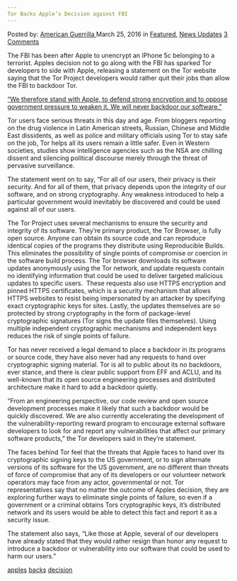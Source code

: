 ```yaml
---
Tor Backs Apple’s Decision against FBI
---
```

<article class="post-listing post-13568 post type-post status-publish format-standard has-post-thumbnail hentry  tag-apples tag-backs tag-decision 
    <div class="post-inner">
        <span>Posted by: <a href="https://www.deepdotweb.com/author/americanguerrilla/" title="">American Guerrilla </a></span>
    <span>March 25, 2016</span>
    <span>in <a href="https://www.deepdotweb.com/category/deepdot-news/" rel="category tag">Featured</a>, <a href="https://www.deepdotweb.com/category/news-updates/" rel="category tag">News Updates</a></span>
    <span><a href="https://www.deepdotweb.com/2016/03/25/tor-backs-apples-decision-fbi/#comments">3 Comments</a></span>
    </p>
    <div class="clear"></div>
    <div class="entry">
    <p>The FBI has been after Apple to unencrypt an IPhone 5c belonging to a terrorist. Apples decision not to go along with the FBI has sparked Tor developers to side with Apple, releasing a statement on the Tor website saying that the Tor Project developers would rather quit their jobs than allow the FBI to backdoor Tor.</p>
    <p><a href="https://blog.torproject.org/blog/statement-tor-project-software-integrity-and-apple">“We therefore stand with Apple, to defend strong encryption and to oppose government pressure to weaken it. We will never backdoor our software.”</a></p>
    <p>Tor users face serious threats in this day and age. From bloggers reporting on the drug violence in Latin American streets, Russian, Chinese and Middle East dissidents, as well as police and military officials using Tor to stay safe on the job, Tor helps all its users remain a little safer. Even in Western societies, studies show intelligence agencies such as the NSA are chilling dissent and silencing political discourse merely through the threat of pervasive surveillance.</p>
    <p>The statement went on to say, “For all of our users, their privacy is their security. And for all of them, that privacy depends upon the integrity of our software, and on strong cryptography. Any weakness introduced to help a particular government would inevitably be discovered and could be used against all of our users.</p>
    <p>The Tor Project uses several mechanisms to ensure the security and integrity of its software. They’re primary product, the Tor Browser, is fully open source. Anyone can obtain its source code and can reproduce identical copies of the programs they distribute using Reproducible Builds. This eliminates the possibility of single points of compromise or coercion in the software build process. The Tor browser downloads its software updates anonymously using the Tor network, and update requests contain no identifying information that could be used to deliver targeted malicious updates to specific users.  These requests also use HTTPS encryption and pinned HTTPS certificates, which is a security mechanism that allows HTTPS websites to resist being impersonated by an attacker by specifying exact cryptographic keys for sites. Lastly, the updates themselves are so protected by strong cryptography in the form of package-level cryptographic signatures (Tor signs the update files themselves). Using multiple independent cryptographic mechanisms and independent keys reduces the risk of single points of failure.</p>
    <p>Tor has never received a legal demand to place a backdoor in its programs or source code, they have also never had any requests to hand over cryptographic signing material. Tor is all to public about its no backdoors, ever stance, and there is clear public support from EFF and ACLU, and its well-known that its open source engineering processes and distributed architecture make it hard to add a backdoor quietly.</p>
    <p>“From an engineering perspective, our code review and open source development processes make it likely that such a backdoor would be quickly discovered. We are also currently accelerating the development of the vulnerability-reporting reward program to encourage external software developers to look for and report any vulnerabilities that affect our primary software products,” the Tor developers said in they’re statement.</p>
    <p>The faces behind Tor feel that the threats that Apple faces to hand over its cryptographic signing keys to the US government, or to sign alternate versions of its software for the US government, are no different than threats of force of compromise that any of its developers or our volunteer network operators may face from any actor, governmental or not. Tor representatives say that no matter the outcome of Apples decision, they are exploring further ways to eliminate single points of failure, so even if a government or a criminal obtains Tors cryptographic keys, it’s distributed network and its users would be able to detect this fact and report it as a security issue.</p>
    <p>The statement also says, “Like those at Apple, several of our developers have already stated that they would rather resign than honor any request to introduce a backdoor or vulnerability into our software that could be used to harm our users.”</p>
    </div>
    <a href="https://www.deepdotweb.com/tag/apples/" rel="tag">apples</a> <a href="https://www.deepdotweb.com/tag/backs/" rel="tag">backs</a> <a href="https://www.deepdotweb.com/tag/decision/" rel="tag">decision</a> </span> <span style="display:none" class="updated">2016-03-25</span>
    <div style="display:none" class="vcard author" itemprop="author" itemscope itemtype="http://schema.org/Person"><strong class="fn" itemprop="name"><a href="https://www.deepdotweb.com/author/americanguerrilla/" title="Posts by American Guerrilla" rel="author">American Guerrilla</a></strong></div>
    </div>
</article>

